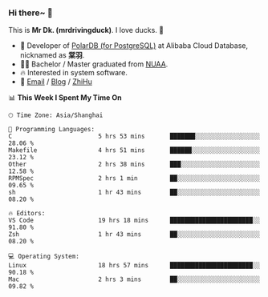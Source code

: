### Hi there~ 🫡

This is **Mr Dk. (mrdrivingduck)**. I love ducks. 🦆

- 🍊 Developer of [PolarDB (for PostgreSQL)](https://github.com/ApsaraDB/PolarDB-for-PostgreSQL) at Alibaba Cloud Database, nicknamed as **棠羽**.
- 👨‍🎓 Bachelor / Master graduated from [NUAA](https://en.wikipedia.org/wiki/Nanjing_University_of_Aeronautics_and_Astronautics).
- 🔥 Interested in system software.
- 🔗 [Email](mailto:mrdrivingduck@gmail.com) / [Blog](https://mrdrivingduck.github.io/blog/) / [ZhiHu](https://www.zhihu.com/people/zhang-jing-tang-78)

<!--START_SECTION:waka-->
📊 **This Week I Spent My Time On** 

```text
🕑︎ Time Zone: Asia/Shanghai

💬 Programming Languages: 
C                        5 hrs 53 mins       ███████░░░░░░░░░░░░░░░░░░   28.06 % 
Makefile                 4 hrs 51 mins       ██████░░░░░░░░░░░░░░░░░░░   23.12 % 
Other                    2 hrs 38 mins       ███░░░░░░░░░░░░░░░░░░░░░░   12.58 % 
RPMSpec                  2 hrs 1 min         ██░░░░░░░░░░░░░░░░░░░░░░░   09.65 % 
sh                       1 hr 43 mins        ██░░░░░░░░░░░░░░░░░░░░░░░   08.20 % 

🔥 Editors: 
VS Code                  19 hrs 18 mins      ███████████████████████░░   91.80 % 
Zsh                      1 hr 43 mins        ██░░░░░░░░░░░░░░░░░░░░░░░   08.20 % 

💻 Operating System: 
Linux                    18 hrs 57 mins      ███████████████████████░░   90.18 % 
Mac                      2 hrs 3 mins        ██░░░░░░░░░░░░░░░░░░░░░░░   09.82 % 
```


<!--END_SECTION:waka-->

<!-- ![Mr Dk.'s GitHub Stats](https://github-readme-stats.vercel.app/api?username=mrdrivingduck&count_private&show_icons=true&theme=buefy) -->

<!-- ![Most Used Languages](https://github-readme-stats.vercel.app/api/top-langs/?username=mrdrivingduck&exclude_repo=mips32-CPU,snort-tcp-socket&theme=buefy&layout=compact&langs_count=10) -->


<!--
**mrdrivingduck/mrdrivingduck** is a ✨ _special_ ✨ repository because its `README.md` (this file) appears on your GitHub profile.

Here are some ideas to get you started:

- 🔭 I’m currently working on ...
- 🌱 I’m currently learning ...
- 👯 I’m looking to collaborate on ...
- 🤔 I’m looking for help with ...
- 💬 Ask me about ...
- 📫 How to reach me: ...
- 😄 Pronouns: ...
- ⚡ Fun fact: ...
-->
